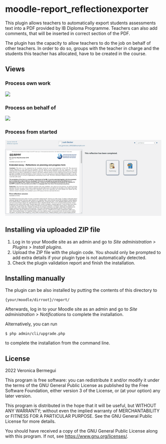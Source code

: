 # moodle-report_reflectionexporter

This plugin allows teachers to automatically export students assessments text into a PDF provided by IB Diploma Programme. Teachers can also add comments, that will be inserted in correct section of the PDF.

The plugin has the capacity to allow teachers to do the job on behalf of other teachers. In order to do so, groups with the teacher in charge and the students this teacher has allocated, have to be created in the course.



## Views ##

### Process own work ###
![](/screenshots/CompleteProcess.gif)

### Process on behalf of ###
![](/screenshots/CompleteProcessOnBehalf.gif)

### Process from started  ###
![](/screenshots/CompleteProcessFromStarted.gif)

## Installing via uploaded ZIP file ##

1. Log in to your Moodle site as an admin and go to _Site administration >
   Plugins > Install plugins_.
2. Upload the ZIP file with the plugin code. You should only be prompted to add
   extra details if your plugin type is not automatically detected.
3. Check the plugin validation report and finish the installation.

## Installing manually ##

The plugin can be also installed by putting the contents of this directory to

    {your/moodle/dirroot}/report/

Afterwards, log in to your Moodle site as an admin and go to _Site administration >
Notifications_ to complete the installation.

Alternatively, you can run

    $ php admin/cli/upgrade.php

to complete the installation from the command line.

## License ##

2022 Veronica Bermegui

This program is free software: you can redistribute it and/or modify it under
the terms of the GNU General Public License as published by the Free Software
Foundation, either version 3 of the License, or (at your option) any later
version.

This program is distributed in the hope that it will be useful, but WITHOUT ANY
WARRANTY; without even the implied warranty of MERCHANTABILITY or FITNESS FOR A
PARTICULAR PURPOSE.  See the GNU General Public License for more details.

You should have received a copy of the GNU General Public License along with
this program.  If not, see <https://www.gnu.org/licenses/>.
